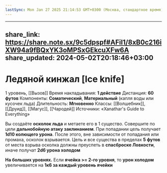 ```yaml
---
lastSync: Mon Jan 27 2025 21:14:53 GMT+0300 (Москва, стандартное время)
---
```

---
share_link: https://share.note.sx/9c5dpspf#AFiI1/8xB0c216iXW94a9fBQxYK3oMPSxGEkcuXFw6A
share_updated: 2024-05-02T20:18:46+03:00
---
# Ледяной кинжал [Ice knife]
1 уровень, [[Вызов]]
Время накладывания: **1 действие**
Дистанция: **60 футов**
Компоненты: **Соматический**, **Материальный** (капля воды или кусочек льда)
Длительность: **Мгновенно**
Классы: [[Волшебник]], [[Друид]], [[Магус]], [[Чародей]]
Источники: «Xanathar's Guide to Everything»

Вы создаёте **осколок льда** и метаете его в 1 существо. Совершите по цели **дальнобойную атаку заклинанием**. При попадании цель получает **1d10 колющего урона**. После этого, вне зависимости от попадания или промаха, осколок взрывается. Цель и все существа в пределах **5 футов** от места взрыва осколка должны преуспеть в **спасброске Ловкости**, иначе получат **2d6 урона холодом**

**На больших уровнях.** Если **ячейка >= 2-го уровня**, то **урон холодом** увеличивается на **1к6 за каждый уровень ячейки**